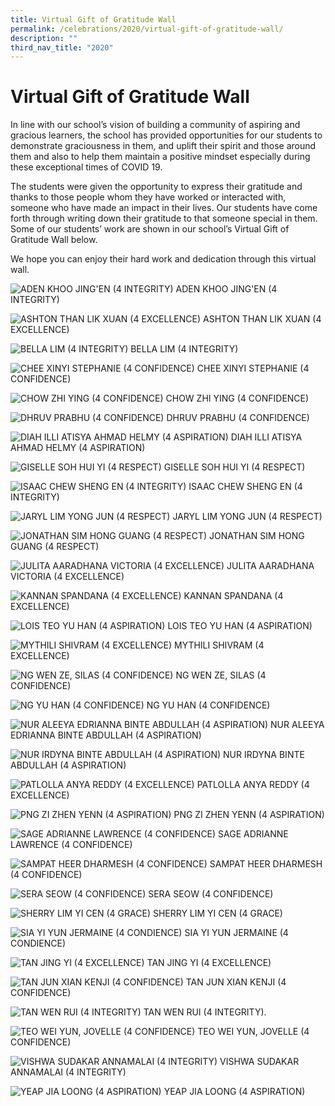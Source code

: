 ```yaml
---
title: Virtual Gift of Gratitude Wall
permalink: /celebrations/2020/virtual-gift-of-gratitude-wall/
description: ""
third_nav_title: "2020"
---
```

# Virtual Gift of Gratitude Wall
In line with our school’s vision of building a community of aspiring and gracious learners, the school has provided opportunities for our students to demonstrate graciousness in them, and uplift their spirit and those around them and also to help them maintain a positive mindset especially during these exceptional times of COVID 19.

The students were given the opportunity to express their gratitude and thanks to those people whom they have worked or interacted with, someone who have made an impact in their lives. Our students have come forth through writing down their gratitude to that someone special in them. Some of our students’ work are shown in our school’s Virtual Gift of Gratitude Wall below.

We hope you can enjoy their hard work and dedication through this virtual wall.

![ADEN KHOO JING'EN (4 INTEGRITY)](/images/Gratitude%20Wall/ADEN%20KHOO%20JING'EN%20(4%20INTEGRITY).png)
ADEN KHOO JING'EN (4 INTEGRITY)

![ASHTON THAN LIK XUAN (4 EXCELLENCE)](/images/Gratitude%20Wall/ASHTON%20THAN%20LIK%20XUAN%20(4%20EXCELLENCE).png)
ASHTON THAN LIK XUAN (4 EXCELLENCE)

![BELLA LIM (4 INTEGRITY)](/images/Gratitude%20Wall/BELLA%20LIM%20(4%20INTEGRITY).png)
BELLA LIM (4 INTEGRITY)

![CHEE XINYI STEPHANIE (4 CONFIDENCE)](/images/Gratitude%20Wall/CHEE%20XINYI%20STEPHANIE%20(4%20CONFIDENCE).png)
CHEE XINYI STEPHANIE (4 CONFIDENCE)

![CHOW ZHI YING (4 CONFIDENCE)](/images/Gratitude%20Wall/CHOW%20ZHI%20YING%20(4%20CONFIDENCE).png)
CHOW ZHI YING (4 CONFIDENCE)

![DHRUV PRABHU (4 CONFIDENCE)](/images/Gratitude%20Wall/DHRUV%20PRABHU%20(4%20CONFIDENCE).png)
DHRUV PRABHU (4 CONFIDENCE)

![DIAH ILLI ATISYA AHMAD HELMY (4 ASPIRATION)](/images/Gratitude%20Wall/DIAH%20ILLI%20ATISYA%20AHMAD%20HELMY%20(4%20ASPIRATION).png)
DIAH ILLI ATISYA AHMAD HELMY (4 ASPIRATION)

![GISELLE SOH HUI YI (4 RESPECT)](/images/GISELLE%20SOH%20HUI%20YI%20(4%20RESPECT).png)
GISELLE SOH HUI YI (4 RESPECT)

![ISAAC CHEW SHENG EN (4 INTEGRITY)](/images/ISAAC%20CHEW%20SHENG%20EN%20(4%20INTEGRITY).png)
ISAAC CHEW SHENG EN (4 INTEGRITY)

![JARYL LIM YONG JUN (4 RESPECT)](/images/JARYL%20LIM%20YONG%20JUN%20(4%20RESPECT).png)
JARYL LIM YONG JUN (4 RESPECT)

![JONATHAN SIM HONG GUANG (4 RESPECT)](/images/JONATHAN%20SIM%20HONG%20GUANG%20(4%20RESPECT).png)
JONATHAN SIM HONG GUANG (4 RESPECT)

![JULITA AARADHANA VICTORIA (4 EXCELLENCE)](/images/JULITA%20AARADHANA%20VICTORIA%20(4%20EXCELLENCE).png)
JULITA AARADHANA VICTORIA (4 EXCELLENCE)

![KANNAN SPANDANA (4 EXCELLENCE)](/images/KANNAN%20SPANDANA%20(4%20EXCELLENCE).png)
KANNAN SPANDANA (4 EXCELLENCE)

![LOIS TEO YU HAN (4 ASPIRATION)](/images/LOIS%20TEO%20YU%20HAN%20(4%20ASPIRATION).png)
LOIS TEO YU HAN (4 ASPIRATION)

![MYTHILI SHIVRAM (4 EXCELLENCE)](/images/MYTHILI%20SHIVRAM%20(4%20EXCELLENCE).png)
MYTHILI SHIVRAM (4 EXCELLENCE)

![NG WEN ZE, SILAS (4 CONFIDENCE)](/images/NG%20WEN%20ZE,%20SILAS%20(4%20CONFIDENCE).png)
NG WEN ZE, SILAS (4 CONFIDENCE)

![NG YU HAN (4 CONFIDENCE)](/images/NG%20YU%20HAN%20(4%20CONFIDENCE).png)
NG YU HAN (4 CONFIDENCE)

![NUR ALEEYA EDRIANNA BINTE ABDULLAH (4 ASPIRATION)](/images/NUR%20ALEEYA%20EDRIANNA%20BINTE%20ABDULLAH%20(4%20ASPIRATION).png)
NUR ALEEYA EDRIANNA BINTE ABDULLAH (4 ASPIRATION)

![NUR IRDYNA BINTE ABDULLAH (4 ASPIRATION)](/images/NUR%20IRDYNA%20BINTE%20ABDULLAH%20(4%20ASPIRATION).png)
NUR IRDYNA BINTE ABDULLAH (4 ASPIRATION)

![PATLOLLA ANYA REDDY (4 EXCELLENCE)](/images/PATLOLLA%20ANYA%20REDDY%20(4%20EXCELLENCE).png)
PATLOLLA ANYA REDDY (4 EXCELLENCE)

![PNG ZI ZHEN YENN (4 ASPIRATION)](/images/PNG%20ZI%20ZHEN%20YENN%20(4%20ASPIRATION).png)
PNG ZI ZHEN YENN (4 ASPIRATION)

![SAGE ADRIANNE LAWRENCE (4 CONFIDENCE)](/images/SAGE%20ADRIANNE%20LAWRENCE%20(4%20CONFIDENCE).png)
SAGE ADRIANNE LAWRENCE (4 CONFIDENCE)

![SAMPAT HEER DHARMESH (4 CONFIDENCE)](/images/SAMPAT%20HEER%20DHARMESH%20(4%20CONFIDENCE).png)
SAMPAT HEER DHARMESH (4 CONFIDENCE)

![SERA SEOW (4 CONFIDENCE)](/images/SERA%20SEOW%20(4%20CONFIDENCE).png)
SERA SEOW (4 CONFIDENCE)

![SHERRY LIM YI CEN (4 GRACE)](/images/SHERRY%20LIM%20YI%20CEN%20(4%20GRACE).png)
SHERRY LIM YI CEN (4 GRACE)

![SIA YI YUN JERMAINE (4 CONDIENCE)](/images/SIA%20YI%20YUN%20JERMAINE%20(4%20CONDIENCE).png)
SIA YI YUN JERMAINE (4 CONDIENCE)

![TAN JING YI (4 EXCELLENCE)](/images/TAN%20JING%20YI%20(4%20EXCELLENCE).png)
TAN JING YI (4 EXCELLENCE)

![TAN JUN XIAN KENJI (4 CONFIDENCE)](/images/TAN%20JUN%20XIAN%20KENJI%20(4%20CONFIDENCE).png)
TAN JUN XIAN KENJI (4 CONFIDENCE)

![TAN WEN RUI (4 INTEGRITY)](/images/TAN%20WEN%20RUI%20(4%20INTEGRITY).png)
TAN WEN RUI (4 INTEGRITY).

![TEO WEI YUN, JOVELLE (4 CONFIDENCE)](/images/TEO%20WEI%20YUN,%20JOVELLE%20(4%20CONFIDENCE).png)
TEO WEI YUN, JOVELLE (4 CONFIDENCE)

![VISHWA SUDAKAR ANNAMALAI (4 INTEGRITY)](/images/VISHWA%20SUDAKAR%20ANNAMALAI%20(4%20INTEGRITY).png)
VISHWA SUDAKAR ANNAMALAI (4 INTEGRITY)

![YEAP JIA LOONG (4 ASPIRATION)](/images/YEAP%20JIA%20LOONG%20(4%20ASPIRATION).png)
YEAP JIA LOONG (4 ASPIRATION)